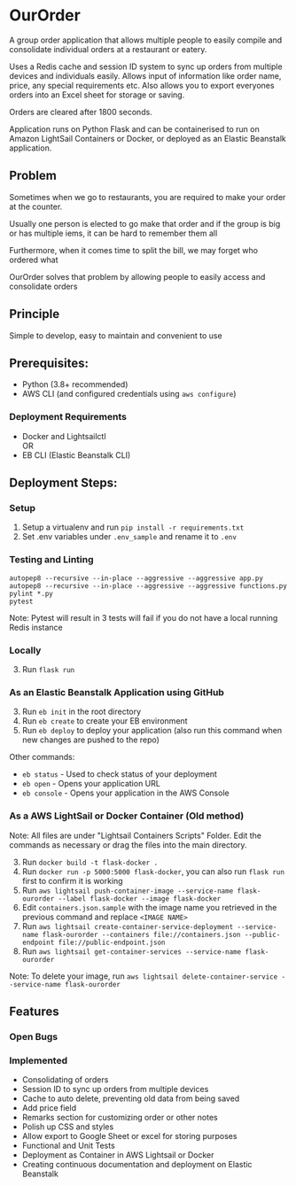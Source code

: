 # OurOrder
A group order application that allows multiple people to easily compile and consolidate individual orders at a restaurant or eatery.

Uses a Redis cache and session ID system to sync up orders from multiple devices and individuals easily. Allows input of information like order name, price, any special requirements etc. Also allows you to export everyones orders into an Excel sheet for storage or saving.

Orders are cleared after 1800 seconds.

Application runs on Python Flask and can be containerised to run on Amazon LightSail Containers or Docker, or deployed as an Elastic Beanstalk application.

## Problem
Sometimes when we go to restaurants, you are required to make your order at the counter. 

Usually one person is elected to go make that order and if the group is big or has multiple iems, it can be hard to remember them all

Furthermore, when it comes time to split the bill, we may forget who ordered what

OurOrder solves that problem by allowing people to easily access and consolidate orders

## Principle
Simple to develop, easy to maintain and convenient to use

## Prerequisites:
- Python (3.8+ recommended)
- AWS CLI (and configured credentials using `aws configure`)
### Deployment Requirements
- Docker and Lightsailctl
<br>OR
- EB CLI (Elastic Beanstalk CLI)

## Deployment Steps:

### Setup
1. Setup a virtualenv and run `pip install -r requirements.txt`
2. Set .env variables under `.env_sample` and rename it to `.env`

### Testing and Linting
```
autopep8 --recursive --in-place --aggressive --aggressive app.py
autopep8 --recursive --in-place --aggressive --aggressive functions.py
pylint *.py
pytest 
```
Note: Pytest will result in 3 tests will fail if you do not have a local running Redis instance
### Locally
3. Run `flask run`

### As an Elastic Beanstalk Application using GitHub
3. Run `eb init` in the root directory
4. Run `eb create` to create your EB environment
5. Run `eb deploy` to deploy your application (also run this command when new changes are pushed to the repo)

Other commands:

- `eb status` - Used to check status of your deployment  
- `eb open` - Opens your application URL
- `eb console` - Opens your application in the AWS Console

### As a AWS LightSail or Docker Container (Old method)
Note: All files are under "Lightsail Containers Scripts" Folder. Edit the commands as necessary or drag the files into the main directory.

3. Run `docker build -t flask-docker .`
4. Run `docker run -p 5000:5000 flask-docker`, you can also run `flask run` first to confirm it is working 
5. Run `aws lightsail push-container-image --service-name flask-ourorder --label flask-docker --image flask-docker`
6. Edit `containers.json.sample` with the image name you retrieved in the previous command and replace `<IMAGE NAME>`
7. Run `aws lightsail create-container-service-deployment --service-name flask-ourorder --containers file://containers.json --public-endpoint file://public-endpoint.json`
8. Run `aws lightsail get-container-services --service-name flask-ourorder`

Note: To delete your image, run `aws lightsail delete-container-service --service-name flask-ourorder`

## Features
### Open Bugs

### Implemented
- Consolidating of orders
- Session ID to sync up orders from multiple devices
- Cache to auto delete, preventing old data from being saved
- Add price field
- Remarks section for customizing order or other notes
- Polish up CSS and styles
- Allow export to Google Sheet or excel for storing purposes
- Functional and Unit Tests
- Deployment as Container in AWS Lightsail or Docker
- Creating continuous documentation and deployment on Elastic Beanstalk